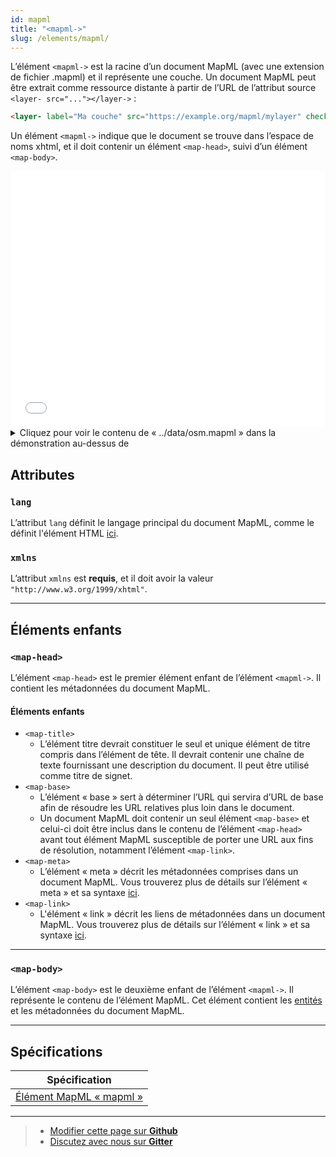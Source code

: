 ```yaml
---
id: mapml
title: "<mapml->"
slug: /elements/mapml/
---
```


L’élément `<mapml->` est la racine d’un document MapML (avec une extension de fichier .mapml) et il représente une couche. Un document MapML peut être extrait comme ressource distante à partir de l’URL de l’attribut source `<layer- src="..."></layer->` :

```html
<layer- label="Ma couche" src="https://example.org/mapml/mylayer" checked></layer->
```

Un élément `<mapml->` indique que le document se trouve dans l’espace de noms xhtml, et 
il doit contenir un élément `<map-head>`, suivi d’un élément `<map-body>`.

<iframe src="../../../demo/mapml-demo/" title="Démo en MapML" height="410" width="100%" scrolling="no" frameBorder="0"></iframe>

<details>
<summary>Cliquez pour voir le contenu de « ../data/osm.mapml » dans la démonstration au-dessus de </summary>

``` html
<mapml- xmlns="http://www.w3.org/1999/xhtml">
  <map-head>
    <map-title>OpenStreetMap</map-title>
    <meta http-equiv="Content-Type" content="text/mapml;projection=OSMTILE"/>
    <meta charset="utf-8"/>
    <map-link rel="license" href="https://www.openstreetmap.org/copyright" title="© OpenStreetMap contributors CC BY-SA"></map-link>
  </map-head>
  <map-body>
    <!-- Lorsque des attributs booléens tels que "checked" ou "hidden" sont utilisés dans un fichier mapml, ils doivent avoir une valeur de type chaîne de caractères, par exemple "checked="checked"". -->
    <map-extent units="OSMTILE" checked="checked" hidden="hidden">
      <map-input name="z" type="zoom"  value="18" min="0" max="18"></map-input>
      <map-input name="x" type="location" units="tilematrix" axis="column" min="0"  max="262144" ></map-input>
      <map-input name="y" type="location" units="tilematrix" axis="row" min="0"  max="262144" ></map-input>
      <map-link rel="tile" tref="https://tile.openstreetmap.org/{z}/{x}/{y}.png" ></map-link>
    </map-extent>
  </map-body>
</mapml->
```

</details> 


## Attributes

### `lang`

L’attribut `lang` définit le langage principal du document MapML, comme le définit l'élément HTML [ici](https://html.spec.whatwg.org/multipage/dom.html#attr-lang).

### `xmlns`

L’attribut `xmlns` est **requis**, et il doit avoir la valeur `"http://www.w3.org/1999/xhtml"`.

---

## Éléments enfants

### `<map-head>`

L’élément `<map-head>` est le premier élément enfant de l’élément `<mapml->`. Il contient les métadonnées du document MapML.

#### Éléments enfants
  - `<map-title>`
    - L’élément titre devrait constituer le seul et unique élément de titre compris dans l’élément de tête. Il devrait contenir une chaîne de texte fournissant une description du document. Il peut être utilisé comme titre de signet.
  - `<map-base>`
    - L’élément « base » sert à déterminer l’URL qui servira d’URL de base afin de résoudre les URL relatives plus loin dans le document.
    - Un document MapML doit contenir un seul élément `<map-base>`  et celui-ci doit être inclus dans le contenu de l’élément `<map-head>` avant tout élément MapML susceptible de porter une URL aux fins de résolution, notamment l’élément `<map-link>`.
  - `<map-meta>`
    - L’élément « meta » décrit les métadonnées comprises dans un document MapML. Vous trouverez plus de détails sur l’élément « meta » et sa syntaxe [ici](../meta/).
  - `<map-link>`
    - L'élément « link » décrit les liens de métadonnées dans un document MapML. Vous trouverez plus de détails sur l’élément « link » et sa syntaxe [ici](../link/).

---

### `<map-body>`

L’élément `<map-body>` est le deuxième enfant de l’élément `<mapml->`. Il représente le contenu de l’élément MapML. Cet élément contient les [entités](../feature/) et les métadonnées du document MapML.

---

## Spécifications

| Spécification                                                |
|--------------------------------------------------------------|
| [Élément MapML « mapml »](https://maps4html.org/MapML-Specification/spec/#the-mapml-element-0) |
 
---

> - [Modifier cette page sur **Github**](https://github.com/Maps4HTML/web-map-doc/edit/main/i18n/fr/docusaurus-plugin-content-docs/current/elements/mapml.md)
> - [Discutez avec nous sur **Gitter**](https://gitter.im/Maps4HTML/chat)
